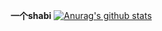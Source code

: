 **一个shabi**
[![Anurag's github stats](https://github-readme-stats.vercel.app/api?xyz1024-alt=anuraghazra)](https://github.com/anuraghazra/github-readme-stats)
